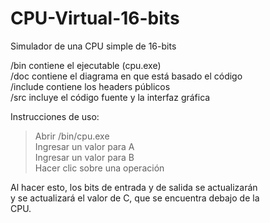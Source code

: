 # CPU-Virtual-16-bits
Simulador de una CPU simple de 16-bits  

/bin contiene el ejecutable (cpu.exe)  
/doc contiene el diagrama en que está basado el código  
/include contiene los headers públicos  
/src incluye el código fuente y la interfaz gráfica  
  
Instrucciones de uso:  
  
> Abrir /bin/cpu.exe  
> Ingresar un valor para A  
> Ingresar un valor para B  
> Hacer clic sobre una operación  
  
Al hacer esto, los bits de entrada y de salida se actualizarán  
y se actualizará el valor de C, que se encuentra debajo de la  
CPU.  
